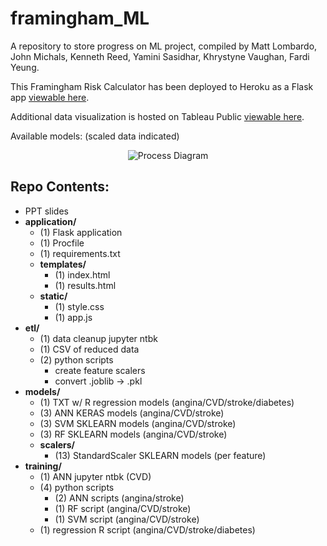 # framingham_ML
A repository to store progress on ML project, compiled by Matt Lombardo, John Michals, Kenneth Reed, Yamini Sasidhar, Khrystyne Vaughan, Fardi Yeung.

This Framingham Risk Calculator has been deployed to Heroku as a Flask app [viewable here](https://hidden-island-65494.herokuapp.com).

Additional data visualization is hosted on Tableau Public [viewable here](https://public.tableau.com/profile/jt7327#!/vizhome/Project3Dashboard_2/Dashboard1).

Available models: (scaled data indicated)
<p align="center">
  <img src="https://github.com/sasidhy1/framingham_ML/blob/master/images/model_diagram.svg" alt="Process Diagram"/>
</p>

## Repo Contents:
* PPT slides
* **application/**
    * (1) Flask application
    * (1) Procfile
    * (1) requirements.txt
    * **templates/**
      * (1) index.html
      * (1) results.html
    * **static/**
      * (1) style.css
      * (1) app.js
* **etl/**
    * (1) data cleanup jupyter ntbk
    * (1) CSV of reduced data
    * (2) python scripts
      * create feature scalers
      * convert .joblib -> .pkl
* **models/**
    * (1) TXT w/ R regression models (angina/CVD/stroke/diabetes)
    * (3) ANN KERAS models (angina/CVD/stroke)
    * (3) SVM SKLEARN models (angina/CVD/stroke)
    * (3) RF SKLEARN models (angina/CVD/stroke)
    * **scalers/**
      * (13) StandardScaler SKLEARN models (per feature)
* **training/**
    * (1) ANN jupyter ntbk (CVD)
    * (4) python scripts
      * (2) ANN scripts (angina/stroke)
      * (1) RF script (angina/CVD/stroke)
      * (1) SVM script (angina/CVD/stroke)
    * (1) regression R script (angina/CVD/stroke/diabetes)
